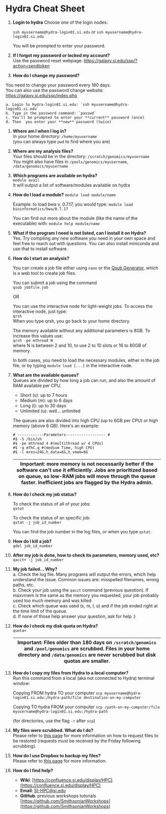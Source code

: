 # Hydra Cheat Sheet

1. **Login to hydra**
    Choose one of the login nodes:  
    
    `ssh myusername@hydra-login01.si.edu`
    or
    `ssh myusername@hydra-login02.si.edu`

    You will be prompted to enter your password. 

2. **If I forgot my password or locked my account?**  
    Use the password reset webpage: https://galaxy.si.edu/ssp/?action=sendtoken

3. **How do I change my password?**  

You need to change your password every 180 days.  
    You can also use the password change website: https://galaxy.si.edu/ssp/index.php

    a. Login to hydra-login01.si.edu: `ssh myusername@hydra-login01.si.edu`  
    b. Type in the password command: `passwd`  
    c. You'll be prompted to enter your **current** password (once)  
    d. Then  you enter your **new** password (twice)

1. **Where am I when I log in?**  
    In your home directory: `/home/myusername`  
    (you can always type `pwd` to find where you are)

1. **Where are my analysis files?**  
    Your files should be in the directory: `/scratch/genomics/myusername`  
    You might also have files in `/pools/genomics/myusername`, `/data/genomics/myusername`

1. **Which programs are available on hydra?**  
    `module avail`  
    It will output a list of software/modules available on hydra

1. **How do I load a module?**
    `module load module/name`

    Example: to load bwa v. 0.7.17, you would type:
    `module load bioinformatics/bwa/0.7.17`

    You can find out more about the module (like the name of the executable) with:
    `module help module/name`

1. **What if the program I need is not listed, can I install it on Hydra?**  
    Yes. Try compiling any new software you need in your own space and feel free to reach out with questions. You can also install miniconda and use that to install software.

1. **How do I start an analysis?**  

    You can create a job file either using `nano` or the [Qsub Generator](https://galaxy.si.edu/tools/QSubGen/), which is a web tool to create job files.
    
    You can submit a job using the command  
    `qsub jobfile.job`   

    OR 
    
    You can use the interactive node for light-weight jobs. To access the interactive node, just type:  
    `qrsh`  
    When you type qrsh, you go back to your home directory. 

    The memory available without any additional parameters is 8GB. To increase this values use:  
    `qrsh -pe mthread N`  
    where N is between 2 and 10, to use 2 to 10 slots or 16 to 80GB of memory.

    In both cases, you need to load the necessary modules, either in the job file, or by typing `module load [...]` in the interactive node.

1. **What are the available queues?**  
    Queues are divided by how long a job can run, and also the amount of RAM available per CPU. 

    * Short (s): up to 7 hours
    * Medium (m): up to 6 days
    * Long (l): up to 30 days
    * Unlimited (u): well... unlimited
    
    The queues are also divided into high CPU (up to 6GB per CPU) or high memory (above 6 GB). Here's an example:  
   
    ```
    # ------------Parameters------------------ #
    #$ -S /bin/sh
    #$ -pe mthread 4 #(multithread w/ 4 CPUs)
    #$ -q mThC.q #(medium Time, high CPU)
    #$ -l mres=24G,h_data=6G,h_vmem=6G
    ```
    | Important: more memory is not necessarily better if the software can't use it efficiently. Jobs are prioritized based on queue, so low-RAM jobs will move through the queue faster. Inefficient jobs are flagged by the Hydra admin. |
    | --- |

1. **How do I check my job status?**  

    To check the status of all of your jobs:  
    `qstat`

    To check the status of an specific job:  
    `qstat -j job_id_number`

    You can find the job number in the log files, or when you type `qstat`.

1. **How do I kill a job?**  
    `qdel job_id_number`

1. **After my job is done, how to check its parameters, memory used, etc?**  
    `qacct+ -j job_id_number`

1. **My job failed… Why?**  
    a. Check the log file. Many programs will output the errors, which help understand the issue. Common issues are: misspelled filenames, wrong paths, etc.  
    b. Check your job using the `qacct` command (previous question). If maxvmem is the same as the memory you requested, your job probably used too much memory and was killed   
    c. Check which queue was used (s, m, l, u) and if the job ended right at the time limit of the queue.  
    d. If none of those help answer your question, ask for help :) 

1. **How do I check my disk quota on Hydra?**  
    `quota+`

    | Important: Files older than  180 days on `/scratch/genomics` and `/pool/genomics` are scrubbed. Files in your home directory and `/data/genomics` are never scrubbed but disk quotas are smaller. |
    | --- |
    
1. **How do I copy my files from Hydra to a local computer?**  
    Run this command from a local (aka not connected to Hydra) terminal window:  
    
    Copying FROM hydra TO your computer
    `scp myusername@hydra-login01.si.edu:/hydra-path/file destination-on-my-computer`  
    
    Copying TO hydra FROM your computer 
    `scp /path-on-my-computer/file myusername@hydra-login01.si.edu:/hydra-path`

    (for directories, use the flag `-r` after `scp`)


1. **My files were scrubbed. What do I do?**  
    Please refer to [this page](https://confluence.si.edu/display/HPC/Disk+Space+and+Disk+Usage) for more information on how to request files to be restored (requests must be received by the Friday following scrubbing).

1. **How do I use Dropbox to backup my files?**  
    Please refer to [this page](https://confluence.si.edu/pages/viewpage.action?pageId=40140823#DiskSpaceandDiskUsage-HowToCopy) for more information.  

1. **How do I find help?**
    * **Wiki**: [https://confluence.si.edu/display/HPC](https://confluence.si.edu/display/HPC)
    * **Email**: SI-HPC@si.edu 
    * **GitHub**: previous workshops tutorials [https://github.com/SmithsonianWorkshops](https://github.com/SmithsonianWorkshops)
    